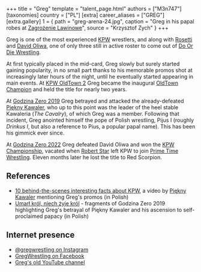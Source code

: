 +++
title = "Greg"
template = "talent_page.html"
authors = ["M3n747"]
[taxonomies]
country = ["PL"]
[extra]
career_aliases = ["GREG"]
[extra.gallery]
1 = { path = "greg-arena-24.jpg", caption = "Greg in his papal robes at [Zagrożenie Lawinowe](@/e/kpw/2024-02-16-kpw-arena-24-zagrozenie-lawinowe.md)", source = "Krzysztof Zych" }
+++

Greg is one of the most experienced [KPW](@/o/kpw.md) wrestlers, and along with [Rosetti](@/w/rosetti.md) and [David Oliwa](@/w/david-oliwa.md), one of only three still in active roster to come out of [Do Or Die Wrestling](@/o/ddw.md).

At first typically placed in the mid-card, Greg slowly but surely started gaining popularity, in no small part thanks to his memorable promos shot at increasingly later hours of the night, until he eventually started appearing in main events. At [KPW OldTown 2](@/e/kpw/2017-07-23-kpw-oldtown-2.md) Greg became the inaugural [OldTown Champion](@/c/kpw-old-town-championship.md) and held the title for nearly two years.

At [Godzina Zero 2019](@/e/kpw/2019-08-17-kpw-godzina-zero-2019.md) Greg betrayed and attacked the already-defeated [Piękny Kawaler](@/w/piekny-kawaler.md), who up to this point was the leader of the heel stable Kawaleria (_The Cavalry_), of which Greg was a member. Following that incident, Greg anointed himself the pope of Polish wrestling, Pijus I (roughly _Drinkus I_, but also a reference to Pius, a popular papal name). This has been his gimmick ever since.

At [Godzina Zero 2022](@/e/kpw/2022-09-17-kpw-godzina-zero-2022.md) Greg defeated David Oliwa and won the [KPW Championship](@/c/kpw-championship.md), vacated when [Robert Star](@/w/robert-star.md) left KPW to join [Prime Time Wrestling](@/o/ptw.md). Eleven months later he lost the title to Red Scorpion.

## References

* [10 behind-the-scenes interesting facts about KPW](https://www.youtube.com/watch?v=sb831M7cs4I), a video by [Piękny Kawaler](@/w/piekny-kawaler.md) mentioning Greg's promos (in Polish)
* [Umarł król, niech żyje król](https://www.youtube.com/watch?v=D3v7UD5DE_E) - fragments of Godzina Zero 2019 highlighting Greg's betrayal of Piękny Kawaler and his ascension to self-proclaimed papacy (in Polish)

## Internet presence

* [@gregwrestling on Instagram](https://www.instagram.com/gregwrestling/)
* [GregWrestling on Facebook](https://www.facebook.com/gregwrestling/)
* [Greg's old YouTube channel](https://www.youtube.com/@g.r.e.g.6760/videos)